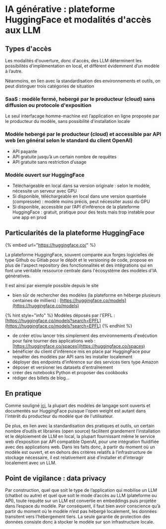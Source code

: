 # IA générative : plateforme HuggingFace et modalités d'accès aux LLM

## Types d'accès

Les modalités d'ouverture, donc d'accès, des LLM déterminent les possibilités d’implémentation en local, et diffèrent évidemment d’un modèle à l’autre.

Néanmoins, en lien avec la standardisation des environnements et outils, on peut distinguer trois catégories de situation&#x20;

### SaaS : modèle fermé, hebergé par le producteur (cloud) sans diffusion ou protocole d'exposition

Le seul interfacage homme-machine est l’application en ligne proposée par le producteur du modèle, sans possibilité d'installation locale

### Modèle hebergé par le producteur (cloud) et accessible par API web (en général selon le standard du client OpenAI)

* API payante
* API gratuite jusqu’à un certain nombre de requêtes
* API gratuite sans restriction d’usage

### Modèle ouvert sur HuggingFace

* Téléchargeable en local dans sa version originale : selon le modèle, nécessite un serveur avec GPU
* Si disponible, téléchargeable en local dans une version quantisée  (compressée) : modèle moins précis, peut nécessiter aussi du GPU
* Si disponible, accessible par l’API d’inférence de la plateforme HuggingFace : gratuit, pratique pour des tests mais trop instable pour une app en prod

## Particularités de la plateforme HuggingFace

{% embed url="https://huggingface.co/" %}

La plateforme HuggingFace, souvent comparée aux forges logicielles de type Github ou Gitlab pour le dépôt et le versioning de code, propose en plus de l'aspect repository des fonctionnalités et des intégrations qui en font une véritable ressource centrale dans l'écosystème des modèles d'IA génératives.&#x20;

Il est ainsi par exemple possible depuis le site&#x20;

* bien sûr de rechercher des modèles (la plateforme en héberge plusieurs centaines de milliers) : [https://huggingface.co/models](https://huggingface.co/models)

{% hint style="info" %}
Modèles déposés par l'EPFL : [https://huggingface.co/models?search=EPFL](https://huggingface.co/models?search=EPFL)
{% endhint %}

* de créer et/ou lancer très simplement des environnements d'exécution pour faire tourner des applications web : [https://huggingface.co/spaces](https://huggingface.co/spaces)
* bénéficier du client d'inférence mis en place par HuggingFace pour requêter des modèles par API sans les installer localement
* déployer des endpoints d'inférence sur des services tiers type Amazon
* déposer et versioner les datasets d'entraînement
* créer des notebooks Python et proposer des cookbooks
* rédiger des billets de blog...

## En pratique

Comme souligné [ici](ia-generative-domaines-dapplications.md), la plupart des modèles de langage sont ouverts et documentés sur HuggingFace puisque l'open weight est autant dans l'intérêt du producteur du modèle que de l'utilisateur.

De plus, en lien avec la standardisation des pratiques et outils, un certain nombre d’outils et librairies (open source) facilitent grandement l’installation et le déploiement de LLM en local, la plupart fournissant même le service web d’exposition par API compatible OpenAI, pour une intégration fluidifiée avec des applications web. Dans les faits donc, à partir du moment où un modèle est ouvert, et en dehors des critères relatifs à l’infrastructure de stockage nécessaire, il est relativement aisé d’installer et d’interagir localement avec un LLM.

## Point de vigilance : data privacy

Par construction, quel que soit le type de l’application qui mobilise un LLM (chatbot ou autre) et quel que soit le mode d’accès au LLM (plateforme ou API), toute requête sur un LLM est convertie en embeddings puis projetée dans l’espace du modèle. Par conséquent, il faut bien avoir conscience qu’à partir du moment où le modèle n’est pas hébergé localement, les données transitent vers l’hébergement tiers. La seule garantie de protection des données consiste donc à stocker le modèle sur son infrastructure locale.
